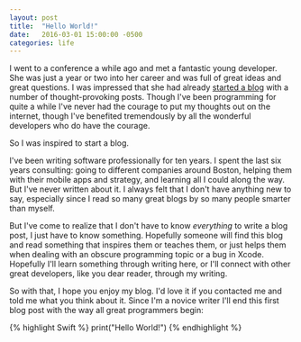 ```yaml
---
layout: post
title:  "Hello World!"
date:   2016-03-01 15:00:00 -0500
categories: life
---
```


I went to a conference a while ago and met a fantastic young developer. She was just a year or two into her career and was full of great ideas and great questions. I was impressed that she had already [started a blog][eskimona] with a number of thought-provoking posts. Though I've been programming for quite a while I've never had the courage to put my thoughts out on the internet, though I've benefited tremendously by all the wonderful developers who do have the courage.

So I was inspired to start a blog.

<!--more-->

I've been writing software professionally for ten years. I spent the last six years consulting: going to different companies around Boston, helping them with their mobile apps and strategy, and learning all I could along the way. But I've never written about it. I always felt that I don't have anything new to say, especially since I read so many great blogs by so many people smarter than myself.

But I've come to realize that I don't have to know *everything* to write a blog post, I just have to know something. Hopefully someone will find this blog and read something that inspires them or teaches them, or just helps them when dealing with an obscure programming topic or a bug in Xcode. Hopefully I'll learn something through writing here, or I'll connect with other great developers, like you dear reader, through my writing.

So with that, I hope you enjoy my blog. I'd love it if you contacted me and told me what you think about it. Since I'm a novice writer I'll end this first blog post with the way all great programmers begin:

{% highlight Swift %}
print("Hello World!")
{% endhighlight %}

[eskimona]: http://eskimona.com
